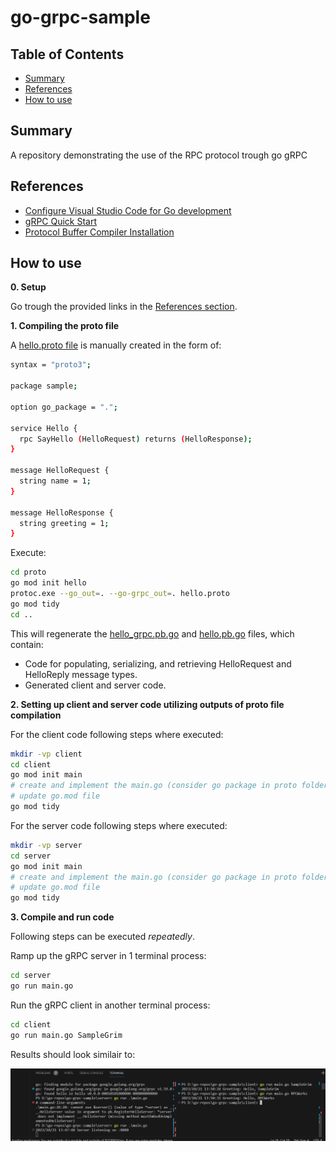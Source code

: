 # go-grpc-sample

## Table of Contents

+ [Summary](#summary)
+ [References](#references)
+ [How to use](#how-to-use)

## Summary

A repository demonstrating the use of the RPC protocol trough go gRPC

## References

- [Configure Visual Studio Code for Go development](https://learn.microsoft.com/en-us/azure/developer/go/configure-visual-studio-code)
- [gRPC Quick Start](https://grpc.io/docs/languages/go/quickstart/)
- [Protocol Buffer Compiler Installation](https://grpc.io/docs/protoc-installation/)

## How to use

**0. Setup**

Go trough the provided links in the [References section](#references).

**1. Compiling the proto file**

A  [hello.proto file](./proto/hello.proto) is manually created in the form of:

```sh
syntax = "proto3";

package sample;

option go_package = ".";

service Hello {
  rpc SayHello (HelloRequest) returns (HelloResponse);
}

message HelloRequest {
  string name = 1;
}

message HelloResponse {
  string greeting = 1;
}
```

Execute: 

```sh
cd proto
go mod init hello
protoc.exe --go_out=. --go-grpc_out=. hello.proto
go mod tidy
cd ..
```

This will regenerate the [hello_grpc.pb.go](./proto/hello_grpc.pb.go) and [hello.pb.go](./proto/hello.pb.go) files, which contain:
- Code for populating, serializing, and retrieving HelloRequest and HelloReply message types.
- Generated client and server code.

**2. Setting up client and server code utilizing outputs of proto file compilation**

For the client code following steps where executed:

```sh
mkdir -vp client
cd client
go mod init main
# create and implement the main.go (consider go package in proto folder as local dependency)
# update go.mod file
go mod tidy
```

For the server code following steps where executed:

```sh
mkdir -vp server
cd server
go mod init main
# create and implement the main.go (consider go package in proto folder as local dependency)
# update go.mod file
go mod tidy
```

**3. Compile and run code**

Following steps can be executed *repeatedly*.

Ramp up the gRPC server in 1 terminal process:

```sh
cd server
go run main.go
```

Run the gRPC client in another terminal process:

```sh
cd client
go run main.go SampleGrim
```

Results should look similair to:

![Results](./images/results.PNG)





